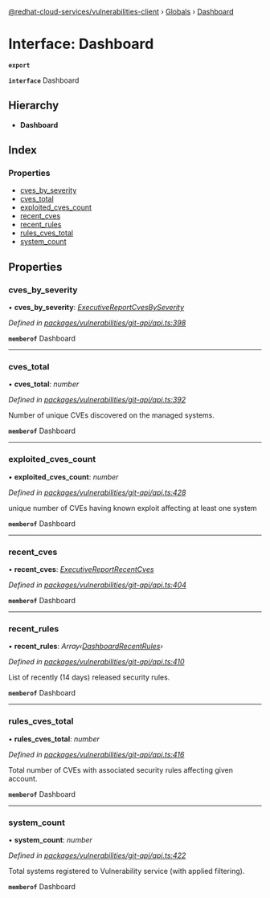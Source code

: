 [@redhat-cloud-services/vulnerabilities-client](../README.md) › [Globals](../globals.md) › [Dashboard](dashboard.md)

# Interface: Dashboard

**`export`** 

**`interface`** Dashboard

## Hierarchy

* **Dashboard**

## Index

### Properties

* [cves_by_severity](dashboard.md#cves_by_severity)
* [cves_total](dashboard.md#cves_total)
* [exploited_cves_count](dashboard.md#exploited_cves_count)
* [recent_cves](dashboard.md#recent_cves)
* [recent_rules](dashboard.md#recent_rules)
* [rules_cves_total](dashboard.md#rules_cves_total)
* [system_count](dashboard.md#system_count)

## Properties

###  cves_by_severity

• **cves_by_severity**: *[ExecutiveReportCvesBySeverity](executivereportcvesbyseverity.md)*

*Defined in [packages/vulnerabilities/git-api/api.ts:398](https://github.com/RedHatInsights/javascript-clients/blob/master/packages/vulnerabilities/git-api/api.ts#L398)*

**`memberof`** Dashboard

___

###  cves_total

• **cves_total**: *number*

*Defined in [packages/vulnerabilities/git-api/api.ts:392](https://github.com/RedHatInsights/javascript-clients/blob/master/packages/vulnerabilities/git-api/api.ts#L392)*

Number of unique CVEs discovered on the managed systems.

**`memberof`** Dashboard

___

###  exploited_cves_count

• **exploited_cves_count**: *number*

*Defined in [packages/vulnerabilities/git-api/api.ts:428](https://github.com/RedHatInsights/javascript-clients/blob/master/packages/vulnerabilities/git-api/api.ts#L428)*

unique number of CVEs having known exploit affecting at least one system

**`memberof`** Dashboard

___

###  recent_cves

• **recent_cves**: *[ExecutiveReportRecentCves](executivereportrecentcves.md)*

*Defined in [packages/vulnerabilities/git-api/api.ts:404](https://github.com/RedHatInsights/javascript-clients/blob/master/packages/vulnerabilities/git-api/api.ts#L404)*

**`memberof`** Dashboard

___

###  recent_rules

• **recent_rules**: *Array‹[DashboardRecentRules](dashboardrecentrules.md)›*

*Defined in [packages/vulnerabilities/git-api/api.ts:410](https://github.com/RedHatInsights/javascript-clients/blob/master/packages/vulnerabilities/git-api/api.ts#L410)*

List of recently (14 days) released security rules.

**`memberof`** Dashboard

___

###  rules_cves_total

• **rules_cves_total**: *number*

*Defined in [packages/vulnerabilities/git-api/api.ts:416](https://github.com/RedHatInsights/javascript-clients/blob/master/packages/vulnerabilities/git-api/api.ts#L416)*

Total number of CVEs with associated security rules affecting given account.

**`memberof`** Dashboard

___

###  system_count

• **system_count**: *number*

*Defined in [packages/vulnerabilities/git-api/api.ts:422](https://github.com/RedHatInsights/javascript-clients/blob/master/packages/vulnerabilities/git-api/api.ts#L422)*

Total systems registered to Vulnerability service (with applied filtering).

**`memberof`** Dashboard
